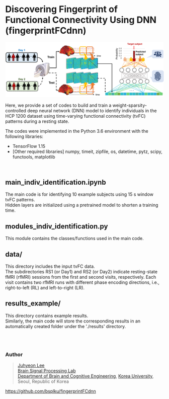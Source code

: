 # Discovering Fingerprint of Functional Connectivity Using DNN (fingerprintFCdnn)

![fig](https://github.com/bsplku/fingerprintFCdnn/blob/main/README_fig.png?raw=true)

Here, we provide a set of codes to build and train a weight-sparsity-controlled deep neural network (DNN) model to identify individuals in the HCP 1200 dataset using time-varying functional connectivity (tvFC) patterns during a resting state. 

The codes were implemented in the Python 3.6 environment with the following libraries:

* TensorFlow 1.15
* [Other required libraries] numpy, timeit, zipfile, os, datetime, pytz, scipy, functools, matplotlib  
<br/>

## main_indiv_identification.ipynb
The main code is for identifying 10 example subjects using 15 s window tvFC patterns. \
Hidden layers are initialized using a pretrained model to shorten a training time.

## modules_indiv_identification.py
This module contains the classes/functions used in the main code.

## data/
This directory includes the input tvFC data. \
The subdirectories RS1 (or Day1) and RS2 (or Day2) indicate resting-state fMRI (rfMRI) sessions from the first and second visits, respectively. Each visit contains two rfMRI runs with different phase encoding directions, i.e., right-to-left (RL) and left-to-right (LR).

## results_example/
This directory contains example results. \
Similarly, the main code will store the corresponding results in an automatically created folder under the './results' directory. 

<br/><br/>

### Author
>[Juhyeon Lee](jh0104lee@gmail.com) \
>[Brain Signal Processing Lab](https://bspl-ku.github.io/) \
>[Department of Brain and Cognitive Engineering](https://bce.korea.ac.kr), [Korea University](https://www.korea.edu), Seoul, Republic of Korea

https://github.com/bsplku/fingerprintFCdnn
